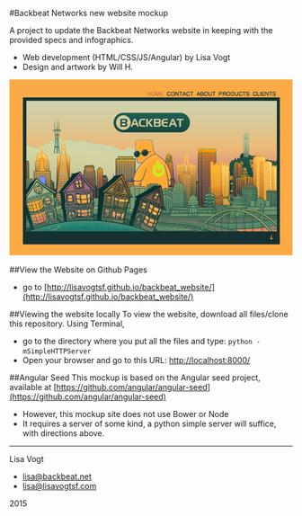 #Backbeat Networks new website mockup

A project to update the Backbeat Networks website in keeping with the provided specs and infographics.

* Web development (HTML/CSS/JS/Angular) by Lisa Vogt
* Design and artwork by Will H.

![Backbeat Home Page](/assets/BackbeatHomeSnapshot.png)


##View the Website on Github Pages
* go to [http://lisavogtsf.github.io/backbeat_website/](http://lisavogtsf.github.io/backbeat_website/)

##Viewing the website locally
To view the website, download all files/clone this repository.
Using Terminal, 

* go to the directory where you put all the files and type: `python -mSimpleHTTPServer`  
* Open your browser and go to this URL:
	[http://localhost:8000/](http://localhost:8000/)

##Angular Seed
This mockup is based on the Angular seed project, available at [https://github.com/angular/angular-seed](https://github.com/angular/angular-seed)

* However, this mockup site does not use Bower or Node
* It requires a server of some kind, a python simple server will suffice, with directions above. 

---

Lisa Vogt

* lisa@backbeat.net
* lisa@lisavogtsf.com

2015
